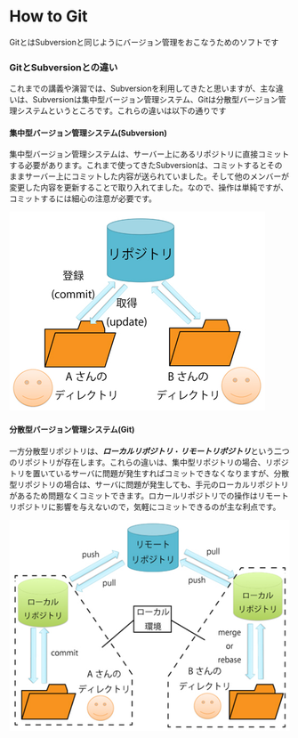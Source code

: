 # How to Git


GitとはSubversionと同じようにバージョン管理をおこなうためのソフトです

### GitとSubversionとの違い

これまでの講義や演習では、Subversionを利用してきたと思いますが、主な違いは、Subversionは集中型バージョン管理システム、Gitは分散型バージョン管理システムというところです。これらの違いは以下の通りです

#### 集中型バージョン管理システム(Subversion)

集中型バージョン管理システムは、サーバー上にあるリポジトリに直接コミットする必要があります。これまで使ってきたSubversionは、コミットするとそのままサーバー上にコミットした内容が送られていました。そして他のメンバーが変更した内容を更新することで取り入れてました。なので、操作は単純ですが、コミットするには細心の注意が必要です。

![](../5min_git1.jpg)

#### 分散型バージョン管理システム(Git)
一方分散型リポジトリは、***ローカルリポジトリ***・***リモートリポジトリ***という二つのリポジトリが存在します。これらの違いは、集中型リポジトリの場合、リポジトリを置いているサーバに問題が発生すればコミットできなくなりますが、分散型リポジトリの場合は、サーバに問題が発生しても、手元のローカルリポジトリがあるため問題なくコミットできます。ロカールリポジトリでの操作はリモートリポジトリに影響を与えないので，気軽にコミットできるのが主な利点です。


![](../5min_git2.jpg)


